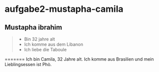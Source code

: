 # aufgabe2-mustapha-camila


## Mustapha ibrahim
> - Bin 32 jahre alt
> - Ich komme aus dem Libanon
> - Ich liebe die Taboule

=======
Ich bin Camila, 32 Jahre alt. Ich komme aus Brasilien und mein Lieblingsessen ist Phò. 
